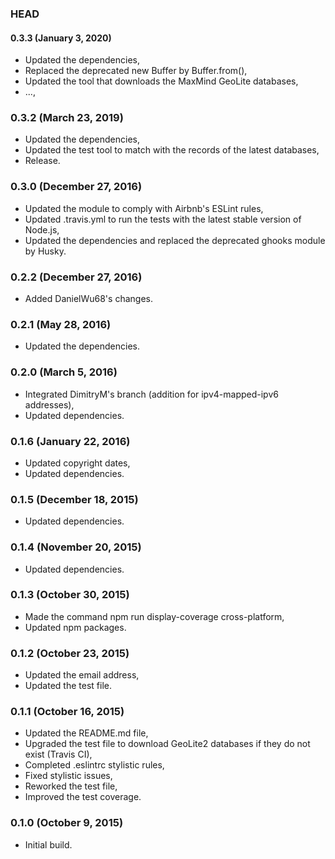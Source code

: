 ### HEAD

#### 0.3.3 (January 3, 2020)

  * Updated the dependencies,
  * Replaced the deprecated new Buffer by Buffer.from(),
  * Updated the tool that downloads the MaxMind GeoLite databases,
  * ...,


### 0.3.2 (March 23, 2019)

  * Updated the dependencies,
  * Updated the test tool to match with the records of the latest databases,
  * Release.


### 0.3.0 (December 27, 2016)

  * Updated the module to comply with Airbnb's ESLint rules,
  * Updated .travis.yml to run the tests with the latest stable version of Node.js,
  * Updated the dependencies and replaced the deprecated ghooks module by Husky.


### 0.2.2 (December 27, 2016)

  * Added DanielWu68's changes.


### 0.2.1 (May 28, 2016)

  * Updated the dependencies.


### 0.2.0 (March 5, 2016)

  * Integrated DimitryM's branch (addition for ipv4-mapped-ipv6 addresses),
  * Updated dependencies.


### 0.1.6 (January 22, 2016)

  * Updated copyright dates,
  * Updated dependencies.


### 0.1.5 (December 18, 2015)

  * Updated dependencies.


### 0.1.4 (November 20, 2015)

  * Updated dependencies.


### 0.1.3 (October 30, 2015)

  * Made the command npm run display-coverage cross-platform,
  * Updated npm packages.


### 0.1.2 (October 23, 2015)

  * Updated the email address,
  * Updated the test file.


### 0.1.1 (October 16, 2015)

  * Updated the README.md file,
  * Upgraded the test file to download GeoLite2 databases if they do not exist (Travis CI),
  * Completed .eslintrc stylistic rules,
  * Fixed stylistic issues,
  * Reworked the test file,
  * Improved the test coverage.


### 0.1.0 (October 9, 2015)

  * Initial build.

